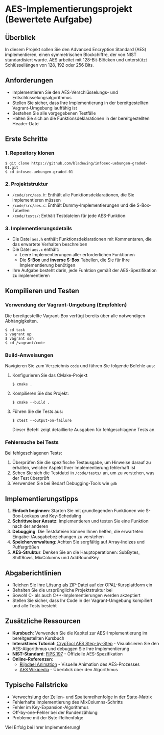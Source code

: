 # AES-Implementierungsprojekt (Bewertete Aufgabe)

## Überblick

In diesem Projekt sollen Sie den Advanced Encryption Standard (AES) implementieren, einen symmetrischen Blockchiffre, der von NIST standardisiert wurde. AES arbeitet mit 128-Bit-Blöcken und unterstützt Schlüssellängen von 128, 192 oder 256 Bits.

## Anforderungen

- Implementieren Sie den AES-Verschlüsselungs- und Entschlüsselungsalgorithmus
- Stellen Sie sicher, dass Ihre Implementierung in der bereitgestellten Vagrant-Umgebung lauffähig ist
- Bestehen Sie alle vorgegebenen Testfälle
- Halten Sie sich an die Funktionsdeklarationen in der bereitgestellten Header-Datei

## Erste Schritte

### 1. Repository klonen

```console
$ git clone https://github.com/bladewing/infosec-uebungen-graded-01.git
$ cd infosec-uebungen-graded-01
```

### 2. Projektstruktur

- `/code/src/aes.h`: Enthält alle Funktionsdeklarationen, die Sie implementieren müssen
- `/code/src/aes.c`: Enthält Dummy-Implementierungen und die S-Box-Tabellen
- `/code/tests/`: Enthält Testdateien für jede AES-Funktion

### 3. Implementierungsdetails

- Die Datei `aes.h` enthält Funktionsdeklarationen mit Kommentaren, die das erwartete Verhalten beschreiben
- Die Datei `aes.c` enthält:
  - Leere Implementierungen aller erforderlichen Funktionen
  - Die **S-Box** und **inverse S-Box** Tabellen, die Sie für Ihre Implementierung benötigen
- Ihre Aufgabe besteht darin, jede Funktion gemäß der AES-Spezifikation zu implementieren

## Kompilieren und Testen

### Verwendung der Vagrant-Umgebung (Empfohlen)

Die bereitgestellte Vagrant-Box verfügt bereits über alle notwendigen Abhängigkeiten.

```console
$ cd task
$ vagrant up
$ vagrant ssh
$ cd /vagrant/code
```

### Build-Anweisungen

Navigieren Sie zum Verzeichnis `code` und führen Sie folgende Befehle aus:

1. Konfigurieren Sie das CMake-Projekt:

   ```console
   $ cmake .
   ```

2. Kompilieren Sie das Projekt:

   ```console
   $ cmake --build .
   ```

3. Führen Sie die Tests aus:
   ```console
   $ ctest --output-on-failure
   ```
   Dieser Befehl zeigt detaillierte Ausgaben für fehlgeschlagene Tests an.

### Fehlersuche bei Tests

Bei fehlgeschlagenen Tests:

1. Überprüfen Sie die spezifische Testausgabe, um Hinweise darauf zu erhalten, welcher Aspekt Ihrer Implementierung fehlerhaft ist
2. Sehen Sie sich die Testdatei in `/code/tests/` an, um zu verstehen, was der Test überprüft
3. Verwenden Sie bei Bedarf Debugging-Tools wie `gdb`

## Implementierungstipps

1. **Einfach beginnen**: Starten Sie mit grundlegenden Funktionen wie S-Box-Lookups und Key-Scheduling
2. **Schrittweiser Ansatz**: Implementieren und testen Sie eine Funktion nach der anderen
3. **Debugging**: Die Testdateien können Ihnen helfen, die erwarteten Eingabe-/Ausgabebeziehungen zu verstehen
4. **Speicherverwaltung**: Achten Sie sorgfältig auf Array-Indizes und Puffergrößen
5. **AES-Struktur**: Denken Sie an die Hauptoperationen: SubBytes, ShiftRows, MixColumns und AddRoundKey

## Abgaberichtlinien

- Reichen Sie Ihre Lösung als ZIP-Datei auf der OPAL-Kursplattform ein
- Behalten Sie die ursprüngliche Projektstruktur bei
- Sowohl C- als auch C++-Implementierungen werden akzeptiert
- Stellen Sie sicher, dass Ihr Code in der Vagrant-Umgebung kompiliert und alle Tests besteht

## Zusätzliche Ressourcen

- **Kursbuch**: Verwenden Sie die Kapitel zur AES-Implementierung im bereitgestellten Kursbuch
- **Interaktives Tutorial**: [CrypTool AES Step-by-Step](https://www.cryptool.org/de/cto/aes-step-by-step) - Visualisieren Sie den AES-Algorithmus und debuggen Sie Ihre Implementierung
- **NIST-Standard**: [FIPS 197](https://nvlpubs.nist.gov/nistpubs/FIPS/NIST.FIPS.197.pdf) - Offizielle AES-Spezifikation
- **Online-Referenzen**:
  - [Rijndael Animation](https://formaestudio.com/rijndaelinspector/archivos/Rijndael_Animation_v4_eng.swf) - Visuelle Animation des AES-Prozesses
  - [AES Wikipedia](https://de.wikipedia.org/wiki/Advanced_Encryption_Standard) - Überblick über den Algorithmus

## Typische Fallstricke

- Verwechslung der Zeilen- und Spaltenreihenfolge in der State-Matrix
- Fehlerhafte Implementierung des MixColumns-Schritts
- Fehler im Key-Expansion-Algorithmus
- Off-by-one-Fehler bei der Rundenzählung
- Probleme mit der Byte-Reihenfolge

Viel Erfolg bei Ihrer Implementierung!
